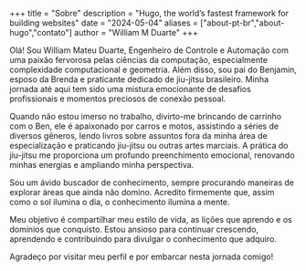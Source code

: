+++
title = "Sobre"
description = "Hugo, the world’s fastest framework for building websites"
date = "2024-05-04"
aliases = ["about-pt-br","about-hugo","contato"]
author = "William M Duarte"
+++

Olá! Sou William Mateu Duarte, Engenheiro de Controle e Automação com uma paixão fervorosa pelas ciências da computação, especialmente complexidade computacional e geometria. Além disso, sou pai do Benjamin, esposo da Brenda e praticante dedicado de jiu-jitsu brasileiro. Minha jornada até aqui tem sido uma mistura emocionante de desafios profissionais e momentos preciosos de conexão pessoal.

Quando não estou imerso no trabalho, divirto-me brincando de carrinho com o Ben, ele é apaixonado por carros e motos, assistindo a séries de diversos gêneros, lendo livros sobre assuntos fora da minha área de especialização e praticando jiu-jitsu ou outras artes marciais. A prática do jiu-jitsu me proporciona um profundo preenchimento emocional, renovando minhas energias e ampliando minha perspectiva.

Sou um ávido buscador de conhecimento, sempre procurando maneiras de explorar áreas que ainda não domino. Acredito firmemente que, assim como o sol ilumina o dia, o conhecimento ilumina a mente.

Meu objetivo é compartilhar meu estilo de vida, as lições que aprendo e os domínios que conquisto. Estou ansioso para continuar crescendo, aprendendo e contribuindo para divulgar o conhecimento que adquiro.

Agradeço por visitar meu perfil e por embarcar nesta jornada comigo!
